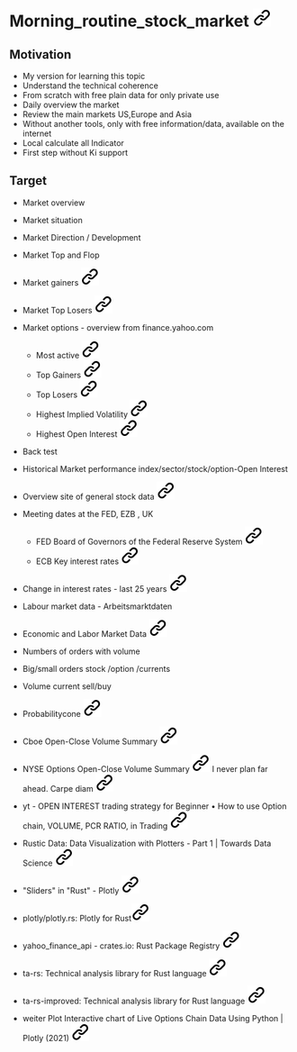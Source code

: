 # Morning_routine_stock_market [![alt text][1]](./README.md)
<!-- keep the format -->
## Motivation
<!-- keep the format -->
- My version for learning this topic
- Understand the technical coherence
- From scratch with free plain data for only private use
- Daily overview the market
- Review the main markets US,Europe and Asia
- Without another tools, only with free information/data, available on the internet
- Local calculate all Indicator
- First step without Ki support
<!-- keep the format -->
## Target
<!-- keep the format -->
- Market overview
- Market situation
- Market Direction / Development
- Market Top and Flop
- Market gainers [![alt text][1]](https://finance.yahoo.com/markets/stocks/gainers/)
- Market Top Losers [![alt text][1]](https://finance.yahoo.com/markets/stocks/losers/)
- Market options - overview from finance.yahoo.com

  - Most active [![alt text][1]](https://finance.yahoo.com/markets/options/most-active/)
  - Top Gainers [![alt text][1]](https://finance.yahoo.com/markets/options/gainers/)
  - Top Losers [![alt text][1]](https://finance.yahoo.com/markets/options/losers/)
  - Highest Implied Volatility  [![alt text][1]](https://finance.yahoo.com/markets/options/highest-implied-volatility/)
  - Highest Open Interest [![alt text][1]](https://finance.yahoo.com/markets/options/highest-implied-volatility/)

- Back test
- Historical Market performance index/sector/stock/option-Open Interest
- Overview site of general stock data [![alt text][1]](https://fred.stlouisfed.org/tags/series?addgraph2=&pageID=1&ob=pv&od=desc&t=europe%3Binterest+rate&et=)
- Meeting dates at the FED, EZB , UK

  - FED Board of Governors of the Federal Reserve System [![alt text][1]](https://www.federalreserve.gov/monetarypolicy/fomccalendars.htm)
  - ECB Key interest rates  [![alt text][1]](https://www.ecb.europa.eu/stats/policy_and_exchange_rates/key_ecb_interest_rates/html/index.en.html)
- Change in interest rates - last 25 years [![alt text][1]](https://duckduckgo.com/?q=Change+in+interest+rates&t=vivaldi&atb=v484-1&ia=web)
- Labour market data - Arbeitsmarktdaten
- Economic and Labor Market Data [![alt text][1]](https://www.dol.gov/agencies/eta/performance/labor-market-data)
- Numbers of orders with volume
- Big/small orders stock /option /currents
- Volume current sell/buy
- Probabilitycone [![alt text][1]](https://de.tradingview.com/scripts/probabilitycone/)
- Cboe Open-Close Volume Summary [![alt text][1]]( https://datashop.cboe.com/cboe-options-open-close-volume-summary)
- NYSE Options Open-Close Volume Summary [![alt text][1]](https://www.nyse.com/market-data/historical/open-close-volume-summary)
I never plan far ahead. Carpe diam [![alt text][1]](https://www.nyse.com/market-data/historical/open-close-volume-summary)
- yt - OPEN INTEREST trading strategy for Beginner • How to use Option chain, VOLUME, PCR RATIO, in Trading [![alt text][1]](https://www.youtube.com/watch?v=uVbSDt0-ZTQ)
- Rustic Data: Data Visualization with Plotters - Part 1 | Towards Data Science [![alt text][1]](https://towardsdatascience.com/rustic-data-data-visualization-with-plotters-part-1-7a34b6f4a603/)
- "Sliders" in "Rust" - Plotly  [![alt text][1]](https://duckduckgo.com/?q=%22Sliders%22+in+%22Rust%22+-+Plotly&t=vivaldi&atb=v484-1&ia=web)
- plotly/plotly.rs: Plotly for Rust[![alt text][1]](https://github.com/plotly/plotly.rs/tree/main)
- yahoo_finance_api - crates.io: Rust Package Registry [![alt text][1]](https://crates.io/crates/yahoo_finance_api)
- ta-rs: Technical analysis library for Rust language [![alt text][1]](https://github.com/greyblake/ta-rs/tree/master)
- ta-rs-improved: Technical analysis library for Rust language [![alt text][1]](https://github.com/austin-starks/ta-rs-improved)
- weiter Plot Interactive chart of Live Options Chain Data Using Python | Plotly (2021) [![alt text][1]](https://www.youtube.com/watch?app=desktop&v=HA9jAwRKSCE)
<!-- Link sign - Don't Found a better way :-( - You know a better method? - send me a email -->
[1]: ./img/link_symbol.svg
<!-- keep the format -->